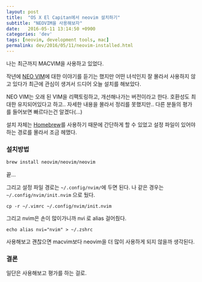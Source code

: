 ```yaml
---
layout: post
title:  "OS X El Capitan에서 neovim 설치하기"
subtitle: "NEOVIM을 사용해보자"
date:   2016-05-11 13:14:50 +0900
categories: 'dev'
tags: [neovim, development tools, mac]
permalink: dev/2016/05/11/neovim-installed.html
---
```


나는 최근까지 MACVIM을 사용하고 있었다.

작년에 [NEO VIM](http://www.neovim.io)에 대한 이야기를 듣기는 했지만 어떤 녀석인지 잘 몰라서 사용하지 않고 있다가 최근에 관심이 생겨서 드디어 오늘 설치를 해보았다.

NEO VIM는 오래 된 VIM을 리팩토링하고, 개선해나가는 버전이라고 한다. 호환성도 최대한 유지되어있다고 하고.. 자세한 내용을 몰라서 정리를 못했지만.. 다른 분들의 평가를 들어보면 빠르다는건 알겠다(...)

설치 자체는 [Homebrew](http://www.brew.sh)를 사용하기 때문에 간단하게 할 수 있었고 설정 파일이 있어야 하는 경로를 몰라서 조금 헤맸다.

### 설치방법

```bash
brew install neovim/neovim/neovim
```

끝...

그리고 설정 파일 경로는 `~/.config/nvim/`에 두면 된다.
나 같은 경우는 `~/.config/nvim/init.nvim` 으로 뒀다.

`cp -r ~/.vimrc ~/.config/nvim/init.nvim`

그리고 nvim은 손이 많이가니까 nvi 로 alias 걸어줬다.

`echo alias nvi="nvim" > ~/.zshrc`

사용해보고 괜찮으면 macvim보다 neovim을 더 많이 사용하게 되지 않을까 생각된다.


### 결론

일단은 사용해보고 평가를 하는 걸로.
